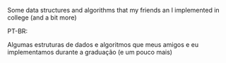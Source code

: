 Some data structures and algorithms that my friends an I implemented in college (and a bit more)

PT-BR:

Algumas estruturas de dados e algoritmos que meus amigos e eu implementamos durante a graduação (e um pouco mais)
